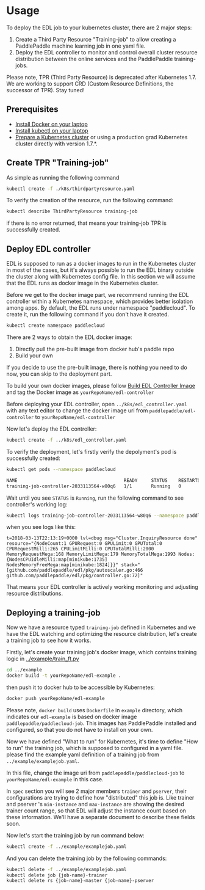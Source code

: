 # Usage

To deploy the EDL job to your kubernetes cluster, there are 2 major steps:

1. Create a Third Party Resource "Training-job" to allow creating a PaddlePaddle machine learning job in one yaml file.
1. Deploy the EDL controller to monitor and control overall cluster resource distribution between the online services and the PaddlePaddle training-jobs.

Please note, TPR (Third Party Resource) is deprecated after Kubernetes 1.7. We are working to support CRD (Custom Resource Definitions, the successor of TPR). Stay tuned!

## Prerequisites

- [Install Docker on your laptop](https://docs.docker.com/install/)
- [Install kubectl on your laptop](./install.md#kubectl)
- [Prepare a Kubernetes cluster](./install.md#kubernetes-cluster) or using a production grad Kubernetes cluster directly with version 1.7.*.

## Create TPR "Training-job"

As simple as running the following command

``` bash
kubectl create -f ./k8s/thirdpartyresource.yaml
```

To verify the creation of the resource, run the following command:

``` bash
kubectl describe ThirdPartyResource training-job
```

if there is no error returned, that means your training-job TPR is successfully created.

## Deploy EDL controller

EDL is supposed to run as a docker images to run in the Kubernetes cluster in most of the cases, but it's always possible to run the EDL binary outside the cluster along with Kubernetes config file. In this section we will assume that the EDL runs as docker image in the Kubernetes cluster.

Before we get to the docker image part, we recommend running the EDL controller within a Kubernetes namespace, which provides better isolation among apps. By default, the EDL runs under namespace "paddlecloud". To create it, run the following command if you don't have it created.

``` bash
kubectl create namespace paddlecloud
```

There are 2 ways to obtain the EDL docker image:

1. Directly pull the pre-built image from docker hub's paddle repo
1. Build your own

If you decide to use the pre-built image, there is nothing you need to do now, you can skip to the deployment part.

To build your own docker images, please follow [Build EDL Controller Image](./build.md#build-edl-controller-image) and tag the Docker image as `yourRepoName/edl-controller`

Before deploying your EDL controller, open `../k8s/edl_controller.yaml` with any text editor to change the docker image uri from `paddlepaddle/edl-controller` to `yourRepoName/edl-controller`

Now let's deploy the EDL controller:

``` bash
kubectl create -f ../k8s/edl_controller.yaml
```

To verify the deployment, let's firstly verify the depolyment's pod is successfully created:

``` bash
kubectl get pods --namespace paddlecloud

NAME                                       READY     STATUS    RESTARTS   AGE
training-job-controller-2033113564-w80q6   1/1       Running   0          4m
```
Wait until you see `STATUS` is `Running`, run the following command to see controller's working log:

``` bash
kubectl logs training-job-controller-2033113564-w80q6 --namespace paddlecloud
```

when you see logs like this:

```text
t=2018-03-13T22:13:19+0000 lvl=dbug msg="Cluster.InquiryResource done" resource="{NodeCount:1 GPURequest:0 GPULimit:0 GPUTotal:0 CPURequestMilli:265 CPULimitMilli:0 CPUTotalMilli:2000 MemoryRequestMega:168 MemoryLimitMega:179 MemoryTotalMega:1993 Nodes:{NodesCPUIdleMilli:map[minikube:1735] NodesMemoryFreeMega:map[minikube:1824]}}" stack="[github.com/paddlepaddle/edl/pkg/autoscaler.go:466 github.com/paddlepaddle/edl/pkg/controller.go:72]"
```

That means your EDL controller is actively working monitoring and adjusting resource distributions.

## Deploying a training-job

Now we have a resource typed `training-job` defined in Kubernetes and we have the EDL watching and optimizing the resource distribution, let's create a training job to see how it works.

Firstly, let's create your training job's docker image, which contains training logic in [../example/train_ft.py](../example/train_ft.py)

``` bash
cd ../example
docker build -t yourRepoName/edl-example .
```

then push it to docker hub to be accessible by Kubernetes:

``` bash
docker push yourRepoName/edl-example
```

Please note, `docker build` uses `Dockerfile` in `example` directory, which indicates our `edl-example` is based on docker image `paddlepaddle/paddlecloud-job`. This images has PaddlePaddle installed and configured, so that you do not have to install on your own.

Now we have defined "What to run" for Kubernetes, it's time to define "How to run" the training job, which is supposed to configured in a yaml file. please find the example yaml definition of a training job from `../example/examplejob.yaml`.

In this file, change the image uri from `paddlepaddle/paddlecloud-job` to `yourRepoName/edl-example` in this case.

In `spec` section you will see 2 major members `trainer` and `pserver`, their configurations are trying to define how "distributed" this job is. Like trainer and pserver 's `min-instance` and `max-instance` are showing the desired trainer count range, so that EDL will adjust the instance count based on these information. We'll have a separate document to describe these fields soon.

Now let's start the training job by run command below:

``` bash
kubectl create -f ../example/examplejob.yaml
```

And you can delete the training job by the following commands:

```bash
kubectl delete -f ../example/examplejob.yaml
kubectl delete job {job-name}-trainer
kubectl delete rs {job-name}-master {job-name}-pserver
```